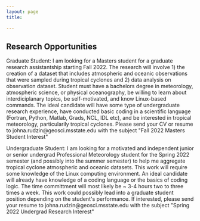 ```yaml
---
layout: page
title: 

---
```


<h2> Research Opportunities </h2>

<p text-align="center">Graduate Student: I am looking for a Masters student for a graduate research assistantship starting Fall 2022. The research will involve 1) the creation of a dataset that includes atmospheric and oceanic observations that were sampled during tropical cyclones and 2) data analysis on observation dataset. Student must have a bachelors degree in meteorology, atmospheric science, or physical oceanography, be willing to learn about interdiciplanary topics, be self-motivated, and know Linux-based commands. The ideal candidate will have some type of undergraduate research experience, have conducted basic coding in a scientific language (Fortran, Python, Matlab, Grads, NCL, IDL etc), and be interested in tropical meteorology, particularily tropical cyclones. Please send your CV or resume to johna.rudzin@geosci.msstate.edu with the subject "Fall 2022 Masters Student Interest"</p>

<p text-align="center"> Undergraduate Student: I am looking for a motivated and independent junior or senior undergrad Professional Meteorology student for the Spring 2022 semester (and possibly into the summer semester) to help me aggregate tropical cyclone atmospheric and oceanic datasets. This work will require some knowledge of the Linux computing environment. An ideal candidate will already have knowledge of a coding language or the basics of coding logic. The time committment will most likely be ~ 3-4 hours two to three times a week. This work could possibly lead into a graduate student position depending on the student's performance. If interested, please send your resume to johna.rudzin@geosci.msstate.edu with the subject "Spring 2022 Undergrad Research Interest"</p>
